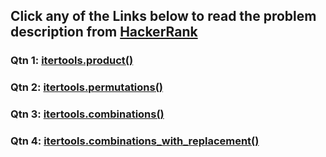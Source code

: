 ## Click any of the Links below to read the problem description from [HackerRank](https://www.hackerrank.com/)

### Qtn 1: [itertools.product()](https://www.hackerrank.com/challenges/itertools-product/problem?isFullScreen=true)

### Qtn 2: [itertools.permutations()](https://www.hackerrank.com/challenges/itertools-permutations/problem?isFullScreen=true)

### Qtn 3: [itertools.combinations()](https://www.hackerrank.com/challenges/itertools-combinations/problem?isFullScreen=true)

### Qtn 4: [itertools.combinations_with_replacement()](https://www.hackerrank.com/challenges/itertools-combinations-with-replacement/problem?isFullScreen=true)
